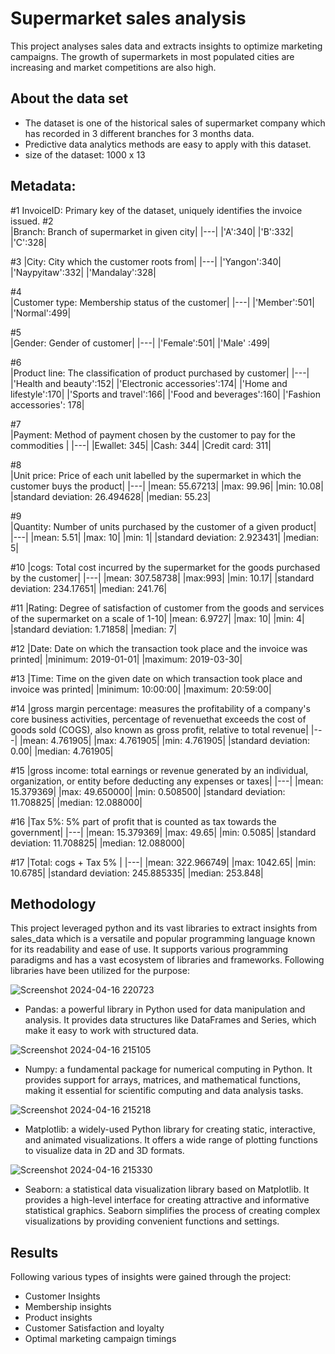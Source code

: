 # Supermarket sales analysis
This project analyses sales data and extracts insights to optimize marketing campaigns.
The growth of supermarkets in most populated cities are increasing and market competitions are also high. 

## About the data set
* The dataset is one of the historical sales of supermarket company which has recorded in 3 different branches for 3 months data.
* Predictive data analytics methods are easy to apply with this dataset.
* size of the dataset: 1000 x 13
## Metadata:

#1  InvoiceID: Primary key of the dataset, uniquely identifies the invoice issued.
#2  
|Branch: Branch of supermarket in given city|
|---|
|'A':340|
|'B':332|
|'C':328|
 
#3 
|City: City which the customer roots from|
|---|
|'Yangon':340|
|'Naypyitaw':332|
|'Mandalay':328|

#4  
|Customer type: Membership status of the customer|
|---|
|'Member':501|
|'Normal':499|

#5  
|Gender: Gender of customer|
|---|
|'Female':501|
|'Male'  :499|

#6  
|Product line: The classification of product purchased by customer|
|---|
|'Health and beauty':152|
|'Electronic accessories':174|
|'Home and lifestyle':170|
|'Sports and travel':166|
|'Food and beverages':160|
|'Fashion accessories': 178|

#7  
|Payment: Method of payment chosen by the customer to pay for the commodities |
|---|
|Ewallet: 345|
|Cash: 344|
|Credit card: 311|

#8  
|Unit price: Price of each unit labelled by the supermarket in which the customer buys the product|
|---|
|mean: 55.67213|
|max: 99.96|
|min: 10.08|
|standard deviation: 26.494628|
|median: 55.23|


#9  
|Quantity: Number of units purchased by the customer of a given product|
|---|
|mean: 5.51|
|max: 10|
|min: 1|
|standard deviation: 2.923431|
|median: 5|

#10 
|cogs:	Total cost incurred by the supermarket for the goods purchased by the customer|
|---|
|mean: 307.58738|
|max:993|
|min: 10.17|
|standard deviation: 234.17651|
|median: 241.76|

#11 
|Rating: Degree of satisfaction of customer from the goods and services of the supermarket on a scale of 1-10|
|mean: 6.9727|
|max: 10|
|min: 4|
|standard deviation: 1.71858|
|median: 7|

#12 
|Date: Date on which the transaction took place and the invoice was printed|
|minimum: 2019-01-01|
|maximum: 2019-03-30|

#13 
|Time: Time on the given date on which transaction took place and invoice was printed|
|minimum: 10:00:00|
|maximum: 20:59:00|

#14 
|gross margin percentage: measures the profitability of a company's core business activities, percentage of revenuethat exceeds the cost of goods sold (COGS), also known as gross profit, relative to total revenue|
|---|
|mean: 4.761905|
|max: 4.761905|
|min: 4.761905|
|standard deviation: 0.00|
|median: 4.761905|

#15 
|gross income:  total earnings or revenue generated by an individual, organization, or entity before deducting any expenses or taxes|
|---|
|mean: 15.379369|
|max: 49.650000|
|min: 0.508500|
|standard deviation: 11.708825|
|median: 12.088000|

#16 
|Tax 5%: 5% part of profit that is counted as tax towards the government|
|---|
|mean: 15.379369|
|max: 49.65|
|min: 0.5085|
|standard deviation: 11.708825|
|median: 12.088000|

#17 
|Total: cogs + Tax 5% |
|---|
|mean: 322.966749|
|max: 1042.65|
|min: 10.6785|
|standard deviation: 245.885335|
|median: 253.848|

## Methodology
This project leveraged python and its vast libraries to extract insights from sales_data which is a versatile and popular programming language known for its readability and ease of use. It supports various programming paradigms and has a vast ecosystem of libraries and frameworks. 
Following libraries have been utilized for the purpose: 

![Screenshot 2024-04-16 220723](https://github.com/ISHOOO/Supermarket-sales-analysis/assets/132544766/1b3ec08a-4f04-4ca4-bb5c-230a0c36a586)

* Pandas:  a powerful library in Python used for data manipulation and analysis. It provides data structures like DataFrames and Series, which make it easy to work with structured data.

![Screenshot 2024-04-16 215105](https://github.com/ISHOOO/Supermarket-sales-analysis/assets/132544766/ac296d5c-4a09-4f78-b35a-beb00c7f91aa)

* Numpy:  a fundamental package for numerical computing in Python. It provides support for arrays, matrices, and mathematical functions, making it essential for scientific computing and data analysis tasks.

![Screenshot 2024-04-16 215218](https://github.com/ISHOOO/Supermarket-sales-analysis/assets/132544766/05501e4d-29f2-4545-a896-8cd75eeefbe8)

* Matplotlib: a widely-used Python library for creating static, interactive, and animated visualizations. It offers a wide range of plotting functions to visualize data in 2D and 3D formats.

![Screenshot 2024-04-16 215330](https://github.com/ISHOOO/Supermarket-sales-analysis/assets/132544766/e8412d3b-a6ea-472f-9ec2-75a4487db090)

* Seaborn: a statistical data visualization library based on Matplotlib. It provides a high-level interface for creating attractive and informative statistical graphics. Seaborn simplifies the process of creating complex visualizations by providing convenient functions and settings.

## Results
Following various types of insights were gained through the project:
* Customer Insights
* Membership insights
* Product insights
* Customer Satisfaction and loyalty
* Optimal marketing campaign timings
